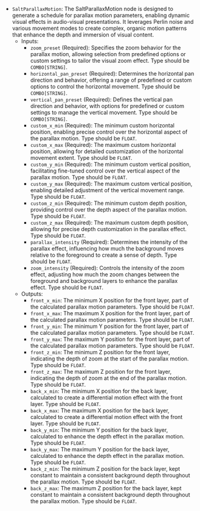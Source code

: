 - `SaltParallaxMotion`: The SaltParallaxMotion node is designed to generate a schedule for parallax motion parameters, enabling dynamic visual effects in audio-visual presentations. It leverages Perlin noise and various movement modes to create complex, organic motion patterns that enhance the depth and immersion of visual content.
    - Inputs:
        - `zoom_preset` (Required): Specifies the zoom behavior for the parallax motion, allowing selection from predefined options or custom settings to tailor the visual zoom effect. Type should be `COMBO[STRING]`.
        - `horizontal_pan_preset` (Required): Determines the horizontal pan direction and behavior, offering a range of predefined or custom options to control the horizontal movement. Type should be `COMBO[STRING]`.
        - `vertical_pan_preset` (Required): Defines the vertical pan direction and behavior, with options for predefined or custom settings to manage the vertical movement. Type should be `COMBO[STRING]`.
        - `custom_x_min` (Required): The minimum custom horizontal position, enabling precise control over the horizontal aspect of the parallax motion. Type should be `FLOAT`.
        - `custom_x_max` (Required): The maximum custom horizontal position, allowing for detailed customization of the horizontal movement extent. Type should be `FLOAT`.
        - `custom_y_min` (Required): The minimum custom vertical position, facilitating fine-tuned control over the vertical aspect of the parallax motion. Type should be `FLOAT`.
        - `custom_y_max` (Required): The maximum custom vertical position, enabling detailed adjustment of the vertical movement range. Type should be `FLOAT`.
        - `custom_z_min` (Required): The minimum custom depth position, providing control over the depth aspect of the parallax motion. Type should be `FLOAT`.
        - `custom_z_max` (Required): The maximum custom depth position, allowing for precise depth customization in the parallax effect. Type should be `FLOAT`.
        - `parallax_intensity` (Required): Determines the intensity of the parallax effect, influencing how much the background moves relative to the foreground to create a sense of depth. Type should be `FLOAT`.
        - `zoom_intensity` (Required): Controls the intensity of the zoom effect, adjusting how much the zoom changes between the foreground and background layers to enhance the parallax effect. Type should be `FLOAT`.
    - Outputs:
        - `front_x_min`: The minimum X position for the front layer, part of the calculated parallax motion parameters. Type should be `FLOAT`.
        - `front_x_max`: The maximum X position for the front layer, part of the calculated parallax motion parameters. Type should be `FLOAT`.
        - `front_y_min`: The minimum Y position for the front layer, part of the calculated parallax motion parameters. Type should be `FLOAT`.
        - `front_y_max`: The maximum Y position for the front layer, part of the calculated parallax motion parameters. Type should be `FLOAT`.
        - `front_z_min`: The minimum Z position for the front layer, indicating the depth of zoom at the start of the parallax motion. Type should be `FLOAT`.
        - `front_z_max`: The maximum Z position for the front layer, indicating the depth of zoom at the end of the parallax motion. Type should be `FLOAT`.
        - `back_x_min`: The minimum X position for the back layer, calculated to create a differential motion effect with the front layer. Type should be `FLOAT`.
        - `back_x_max`: The maximum X position for the back layer, calculated to create a differential motion effect with the front layer. Type should be `FLOAT`.
        - `back_y_min`: The minimum Y position for the back layer, calculated to enhance the depth effect in the parallax motion. Type should be `FLOAT`.
        - `back_y_max`: The maximum Y position for the back layer, calculated to enhance the depth effect in the parallax motion. Type should be `FLOAT`.
        - `back_z_min`: The minimum Z position for the back layer, kept constant to maintain a consistent background depth throughout the parallax motion. Type should be `FLOAT`.
        - `back_z_max`: The maximum Z position for the back layer, kept constant to maintain a consistent background depth throughout the parallax motion. Type should be `FLOAT`.
